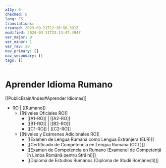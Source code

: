 ```yaml
---
a11y: 0
checked: 0
lang: ES
translations: 
created: 2023-09-21T12:26:56.591Z
modified: 2024-03-11T23:13:47.494Z
ver_major: 0
ver_minor: 1
ver_rev: 20
nav_primary: []
nav_secondary: []
tags: []
---
```

# Aprender Idioma Rumano

[[PublicBrain/Index#Aprender Idiomas]]

* RO | [[Rumano]] 
	* [[Niveles Oficiales RO]]
		* [[A1-RO]] | [[A2-RO]]
		* [[B1-RO]] | [[B2-RO]]
		* [[C1-RO]] | [[C2-RO]]
	* [[Niveles y Exámenes Adicionales RO]]
		* [[Examen de Lengua Rumana como Lengua Extranjera (ELR)]]
		* [[Certificado de Competencia en Lengua Rumana (CCL)]]
		* [[Examen de Competencia en Rumano (Examenul de Competență în Limba Română pentru Străini)]]
		* [[Diploma de Estudios Rumanos (Diploma de Studii Românești)]]